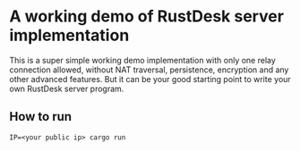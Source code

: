 # A working demo of RustDesk server implementation
This is a super simple working demo implementation with only one relay connection allowed, without NAT traversal, persistence, encryption and any other advanced features. But it can be your good starting point to write your own RustDesk server program. 

## How to run
```
IP=<your public ip> cargo run
```